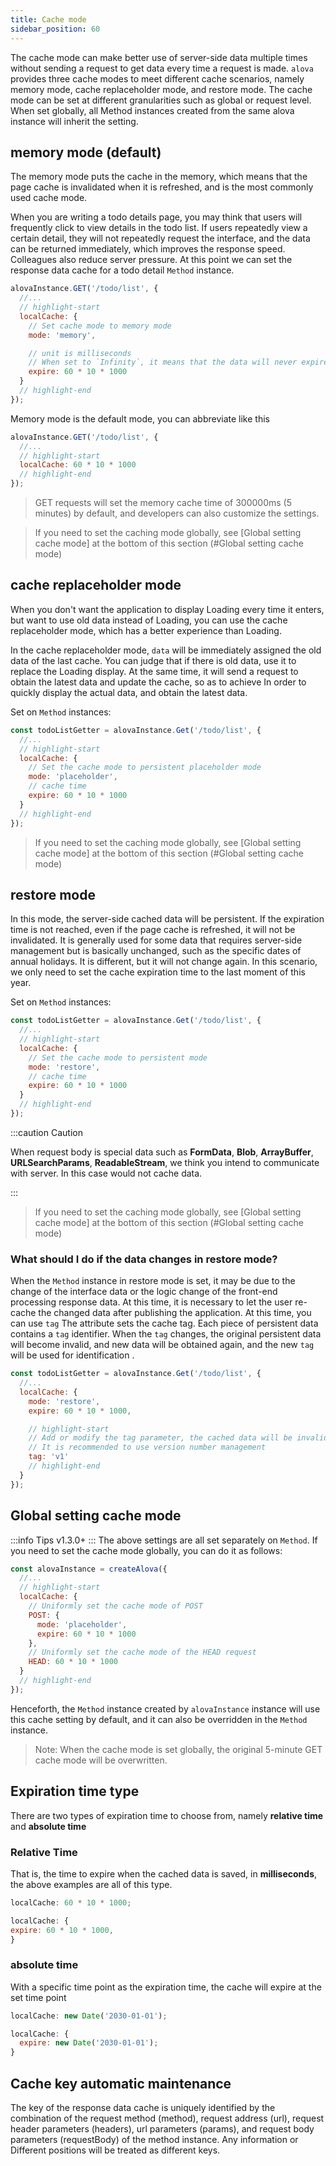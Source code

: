 ```yaml
---
title: Cache mode
sidebar_position: 60
---
```


The cache mode can make better use of server-side data multiple times without sending a request to get data every time a request is made. `alova` provides three cache modes to meet different cache scenarios, namely memory mode, cache replaceholder mode, and restore mode. The cache mode can be set at different granularities such as global or request level. When set globally, all Method instances created from the same alova instance will inherit the setting.

## memory mode (default)

The memory mode puts the cache in the memory, which means that the page cache is invalidated when it is refreshed, and is the most commonly used cache mode.

When you are writing a todo details page, you may think that users will frequently click to view details in the todo list. If users repeatedly view a certain detail, they will not repeatedly request the interface, and the data can be returned immediately, which improves the response speed. Colleagues also reduce server pressure. At this point we can set the response data cache for a todo detail `Method` instance.

```javascript
alovaInstance.GET('/todo/list', {
  //...
  // highlight-start
  localCache: {
    // Set cache mode to memory mode
    mode: 'memory',

    // unit is milliseconds
    // When set to `Infinity`, it means that the data will never expire, and when it is set to 0 or a negative number, it means no caching
    expire: 60 * 10 * 1000
  }
  // highlight-end
});
```

Memory mode is the default mode, you can abbreviate like this

```javascript
alovaInstance.GET('/todo/list', {
  //...
  // highlight-start
  localCache: 60 * 10 * 1000
  // highlight-end
});
```

> GET requests will set the memory cache time of 300000ms (5 minutes) by default, and developers can also customize the settings.

> If you need to set the caching mode globally, see [Global setting cache mode] at the bottom of this section (#Global setting cache mode)

## cache replaceholder mode

When you don't want the application to display Loading every time it enters, but want to use old data instead of Loading, you can use the cache replaceholder mode, which has a better experience than Loading.

In the cache replaceholder mode, `data` will be immediately assigned the old data of the last cache. You can judge that if there is old data, use it to replace the Loading display. At the same time, it will send a request to obtain the latest data and update the cache, so as to achieve In order to quickly display the actual data, and obtain the latest data.

Set on `Method` instances:

```javascript
const todoListGetter = alovaInstance.Get('/todo/list', {
  //...
  // highlight-start
  localCache: {
    // Set the cache mode to persistent placeholder mode
    mode: 'placeholder',
    // cache time
    expire: 60 * 10 * 1000
  }
  // highlight-end
});
```

> If you need to set the caching mode globally, see [Global setting cache mode] at the bottom of this section (#Global setting cache mode)

## restore mode

In this mode, the server-side cached data will be persistent. If the expiration time is not reached, even if the page cache is refreshed, it will not be invalidated. It is generally used for some data that requires server-side management but is basically unchanged, such as the specific dates of annual holidays. It is different, but it will not change again. In this scenario, we only need to set the cache expiration time to the last moment of this year.

Set on `Method` instances:

```javascript
const todoListGetter = alovaInstance.Get('/todo/list', {
  //...
  // highlight-start
  localCache: {
    // Set the cache mode to persistent mode
    mode: 'restore',
    // cache time
    expire: 60 * 10 * 1000
  }
  // highlight-end
});
```

:::caution Caution

When request body is special data such as **FormData**, **Blob**, **ArrayBuffer**, **URLSearchParams**, **ReadableStream**, we think you intend to communicate with server. In this case would not cache data.

:::

> If you need to set the caching mode globally, see [Global setting cache mode] at the bottom of this section (#Global setting cache mode)

### What should I do if the data changes in restore mode?

When the `Method` instance in restore mode is set, it may be due to the change of the interface data or the logic change of the front-end processing response data. At this time, it is necessary to let the user re-cache the changed data after publishing the application. At this time, you can use `tag` The attribute sets the cache tag. Each piece of persistent data contains a `tag` identifier. When the `tag` changes, the original persistent data will become invalid, and new data will be obtained again, and the new `tag` will be used for identification .

```javascript
const todoListGetter = alovaInstance.Get('/todo/list', {
  //...
  localCache: {
    mode: 'restore',
    expire: 60 * 10 * 1000,

    // highlight-start
    // Add or modify the tag parameter, the cached data will be invalid
    // It is recommended to use version number management
    tag: 'v1'
    // highlight-end
  }
});
```

## Global setting cache mode

:::info Tips
v1.3.0+
:::
The above settings are all set separately on `Method`. If you need to set the cache mode globally, you can do it as follows:

```javascript
const alovaInstance = createAlova({
  //...
  // highlight-start
  localCache: {
    // Uniformly set the cache mode of POST
    POST: {
      mode: 'placeholder',
      expire: 60 * 10 * 1000
    },
    // Uniformly set the cache mode of the HEAD request
    HEAD: 60 * 10 * 1000
  }
  // highlight-end
});
```

Henceforth, the `Method` instance created by `alovaInstance` instance will use this cache setting by default, and it can also be overridden in the `Method` instance.

> Note: When the cache mode is set globally, the original 5-minute GET cache mode will be overwritten.

## Expiration time type

There are two types of expiration time to choose from, namely **relative time** and **absolute time**

### Relative Time

That is, the time to expire when the cached data is saved, in **milliseconds**, the above examples are all of this type.

```javascript
localCache: 60 * 10 * 1000;
```

```javascript
localCache: {
expire: 60 * 10 * 1000,
}
```

### absolute time

With a specific time point as the expiration time, the cache will expire at the set time point

```javascript
localCache: new Date('2030-01-01');
```

```javascript
localCache: {
  expire: new Date('2030-01-01');
}
```

## Cache key automatic maintenance

The key of the response data cache is uniquely identified by the combination of the request method (method), request address (url), request header parameters (headers), url parameters (params), and request body parameters (requestBody) of the method instance. Any information or Different positions will be treated as different keys.
